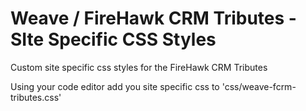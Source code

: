 # Weave / FireHawk CRM Tributes - SIte Specific CSS Styles

Custom site specific css styles for the FireHawk CRM Tributes

Using your code editor add you site specific css to 'css/weave-fcrm-tributes.css'
